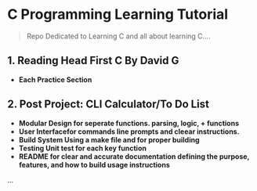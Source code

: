 # C Programming Learning Tutorial
> Repo Dedicated to Learning C and all about learning C....

## 1. Reading Head First C By David G 
 * **Each Practice Section** 
## 2. Post Project: CLI Calculator/To Do List
* **Modular Design for seperate functions. parsing, logic, + functions**
* **User Interfacefor commands line prompts and cleear instructions.**
* **Build System Using a make file and  for proper building**
* **Testing Unit test for each key function**
* **README for clear and accurate documentation defining the purpose, features, and how to build usage instructions**

...

